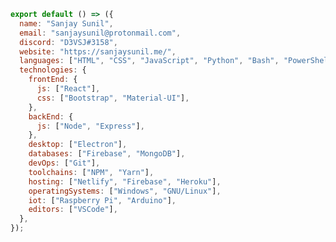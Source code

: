 <!--

Sanjay Sunil
============

Email: sanjaysunil@protonmail.com
Discord: D3VSJ#3158
Website: https://sanjaysunil.me/
-->

```js
export default () => ({
  name: "Sanjay Sunil",
  email: "sanjaysunil@protonmail.com",
  discord: "D3VSJ#3158",
  website: "https://sanjaysunil.me/",
  languages: ["HTML", "CSS", "JavaScript", "Python", "Bash", "PowerShell"],
  technologies: {
    frontEnd: {
      js: ["React"],
      css: ["Bootstrap", "Material-UI"],
    },
    backEnd: {
      js: ["Node", "Express"],
    },
    desktop: ["Electron"],
    databases: ["Firebase", "MongoDB"],
    devOps: ["Git"],
    toolchains: ["NPM", "Yarn"],
    hosting: ["Netlify", "Firebase", "Heroku"],
    operatingSystems: ["Windows", "GNU/Linux"],
    iot: ["Raspberry Pi", "Arduino"],
    editors: ["VSCode"],
  },
});
```
